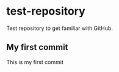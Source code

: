 # test-repository
Test repository to get familiar with GitHub.

## My first commit
This is my first commit
